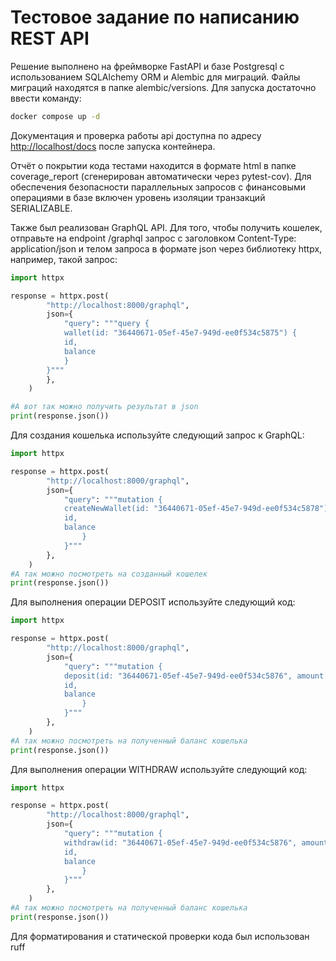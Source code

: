 # Тестовое задание по написанию REST API

Решение выполнено на фреймворке FastAPI и базе Postgresql
с использованием SQLAlchemy ORM и Alembic для миграций.
Файлы миграций находятся в папке alembic/versions.
Для запуска достаточно ввести команду:
```bash
docker compose up -d
```
Документация и проверка работы api доступна по адресу [http://localhost/docs](http://localhost/docs) после запуска контейнера.


Отчёт о покрытии кода тестами находится в формате html в папке coverage_report (сгенерирован автоматически через pytest-cov). 
Для обеспечения безопасности параллельных запросов с финансовыми операциями в базе включен уровень изоляции транзакций SERIALIZABLE.


Также был реализован GraphQL API. Для того, чтобы получить кошелек, отправьте на endpoint /graphql запрос с заголовком 
Content-Type: application/json и телом запроса в формате json через библиотеку httpx, например, такой запрос:
```python
import httpx

response = httpx.post(
        "http://localhost:8000/graphql",
        json={
            "query": """query {
            wallet(id: "36440671-05ef-45e7-949d-ee0f534c5875") {
            id,
            balance
            }
        }"""
        },
    )

#А вот так можно получить результат в json
print(response.json())
```
Для создания кошелька используйте следующий запрос к GraphQL:
```python
import httpx

response = httpx.post(
        "http://localhost:8000/graphql",
        json={
            "query": """mutation {
            createNewWallet(id: "36440671-05ef-45e7-949d-ee0f534c5878"){
            id,
            balance
                }
            }"""
        },
    )
#А так можно посмотреть на созданный кошелек
print(response.json())
```
Для выполнения операции DEPOSIT используйте следующий код:
```python
import httpx

response = httpx.post(
        "http://localhost:8000/graphql",
        json={
            "query": """mutation {
            deposit(id: "36440671-05ef-45e7-949d-ee0f534c5876", amount: 100){
            id,
            balance
                }
            }"""
        },
    )
#А так можно посмотреть на полученный баланс кошелька
print(response.json())
```
Для выполнения операции WITHDRAW используйте следующий код:
```python
import httpx

response = httpx.post(
        "http://localhost:8000/graphql",
        json={
            "query": """mutation {
            withdraw(id: "36440671-05ef-45e7-949d-ee0f534c5876", amount: 100){
            id,
            balance
                }
            }"""
        },
    )
#А так можно посмотреть на полученный баланс кошелька
print(response.json())
```
Для форматирования и статической проверки кода был использован ruff